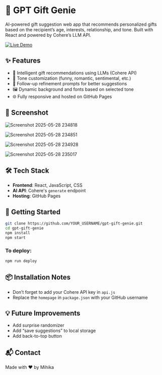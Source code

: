 # 🎁 GPT Gift Genie

AI-powered gift suggestion web app that recommends personalized gifts based on the recipient’s age, interests, relationship, and tone. Built with React and powered by Cohere’s LLM API.

[![Live Demo](https://img.shields.io/badge/Live-Demo-blue)](https://mihika-tech.github.io/GPT_Gift_Genie/)



## ✨ Features

- 🧠 Intelligent gift recommendations using LLMs (Cohere API)
- 🎨 Tone customization (funny, romantic, sentimental, etc.)
- 🔁 Follow-up refinement prompts for better suggestions
- 🖼️ Dynamic background and fonts based on selected tone
- 🌐 Fully responsive and hosted on GitHub Pages



## 📸 Screenshot


![Screenshot 2025-05-28 234818](https://github.com/user-attachments/assets/f1bbae26-5f1c-446a-8ad1-394d3d170437)

![Screenshot 2025-05-28 234851](https://github.com/user-attachments/assets/6f4afcf9-9b47-44d9-9170-5a55b0442207)

![Screenshot 2025-05-28 234928](https://github.com/user-attachments/assets/02822459-8ffc-4e8d-8dd6-96eaf447bfa4)

![Screenshot 2025-05-28 235017](https://github.com/user-attachments/assets/78e10490-cdfa-4347-aff7-6eae88a59c0d)


## 🛠️ Tech Stack

- **Frontend**: React, JavaScript, CSS
- **AI API**: Cohere's `generate` endpoint
- **Hosting**: GitHub Pages



## 🚀 Getting Started

```bash
git clone https://github.com/YOUR_USERNAME/gpt-gift-genie.git
cd gpt-gift-genie
npm install
npm start
```

### To deploy:

```bash
npm run deploy
```



## 📦 Installation Notes

- Don’t forget to add your Cohere API key in `api.js`
- Replace the `homepage` in `package.json` with your GitHub username



## 💡 Future Improvements

- Add surprise randomizer
- Add “save suggestions” to local storage
- Add back-to-top button


## 📬 Contact

Made with ❤️ by Mihika
